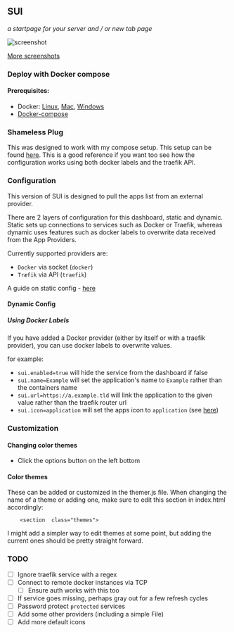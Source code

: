 ## SUI
*a startpage for your server and / or new tab page*

![screenshot](https://i.imgur.com/J4d7Q3D.png)

[More screenshots](https://imgur.com/a/FDVRIyw)

### Deploy with Docker compose

#### Prerequisites:
 - Docker: [Linux](https://docs.docker.com/install/linux/docker-ce/debian/), [Mac](https://hub.docker.com/editions/community/docker-ce-desktop-mac), [Windows](https://hub.docker.com/editions/community/docker-ce-desktop-windows)
 - [Docker-compose](https://docs.docker.com/compose/install/) 

### Shameless Plug

This was designed to work with my compose setup. This setup can be found [here](https://github.com/willfantom/composing). This is a good reference if you want too see how the configuration works using both docker labels and the traefik API.

### Configuration

This version of SUI is designed to pull the apps list from an external provider.

There are 2 layers of configuration for this dashboard, static and dynamic. Static sets up connections to services such as Docker or Traefik, whereas dynamic uses features such as docker labels to overwrite data received from the App Providers.

Currently supported providers are:
 - `Docker` via socket (`docker`)
 - `Træfik` via API (`traefik`)

A guide on static config - [here](./examples/guide.md)

#### Dynamic Config

##### Using Docker Labels

If you have added a Docker provider (either by itself or with a traefik provider), you can use docker labels to overwrite values.

for example:
 - `sui.enabled=true` will hide the service from the dashboard if false
 - `sui.name=Example` will set the application's name to `Example` rather than the containers name
 - `sui.url=https://a.example.tld` will link the application to the given value rather than the traefik router url
 - `sui.icon=application` will set the apps icon to `application` (see [here](https://materialdesignicons.com/))

### Customization

#### Changing color themes
 - Click the options button on the left bottom

#### Color themes
These can be added or customized in the themer.js file. When changing the name of a theme or adding one, make sure to edit this section in index.html accordingly:

```
    <section  class="themes">
```

I might add a simpler way to edit themes at some point, but adding the current ones should be pretty straight forward.

### TODO

- [ ] Ignore traefik service with a regex
- [ ] Connect to remote docker instances via TCP
  - [ ] Ensure auth works with this too
- [ ] If service goes missing, perhaps gray out for a few refresh cycles
- [ ] Password protect `protected` services
- [ ] Add some other providers (including a simple File)
- [ ] Add more default icons